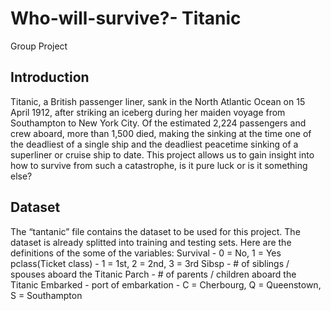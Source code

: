 # Who-will-survive?- Titanic

Group Project

## Introduction
Titanic, a British passenger liner, sank in the North Atlantic Ocean on 15 April 1912, after striking an iceberg during her maiden voyage from Southampton to New York City. Of the estimated 2,224 passengers and crew aboard, more than 1,500 died, making the sinking at the time one of the deadliest of a single ship and the deadliest peacetime sinking of a superliner or cruise ship to date. This project allows us to gain insight into how to survive from such a catastrophe, is it pure luck or is it something else?

## Dataset
The “tantanic” file contains the dataset to be used for this project. The dataset is already splitted into training and testing sets.
Here are the definitions of the some of the variables:
Survival - 0 = No, 1 = Yes
pclass(Ticket class) - 1 = 1st, 2 = 2nd, 3 = 3rd
Sibsp - # of siblings / spouses aboard the Titanic
Parch - # of parents / children aboard the Titanic
Embarked - port of embarkation - C = Cherbourg, Q = Queenstown, S = Southampton
